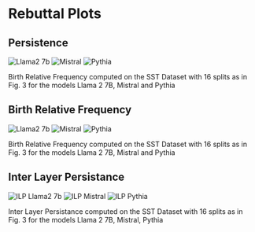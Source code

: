 # Rebuttal Plots

## Persistence 
![Llama2 7b](Llama2_7b_pers.png)
![Mistral](mistral_pers.png)
![Pythia](pythia_pers.png)

Birth Relative Frequency computed on the SST Dataset with 16 splits as in Fig. 3 for the models Llama 2 7B, Mistral and Pythia

## Birth Relative Frequency

![Llama2 7b](llama2_7b_16_split.png)
![Mistral](mistral_16_split.png)
![Pythia](pythia_16_split.png)

Birth Relative Frequency computed on the SST Dataset with 16 splits as in Fig. 3 for the models Llama 2 7B, Mistral and Pythia


## Inter Layer Persistance
![ILP Llama2 7b](ILP_llama2_7b_16_split.png)
![ILP Mistral](ILP_mistral_16_split.png)
![ILP Pythia](ILP_pythia_16_split.png)

Inter Layer Persistance computed on the SST Dataset with 16 splits as in Fig. 3 for the models Llama 2 7B, Mistral, Pythia
